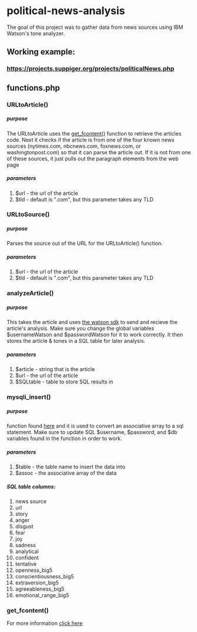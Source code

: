 # political-news-analysis
The goal of this project was to gather data from news sources using IBM Watson's tone analyzer.

## Working example:
### https://projects.suppiger.org/projects/politicalNews.php

## functions.php
### URLtoArticle()

##### purpose
The URLtoArticle uses the [get_fcontent()](https://stackoverflow.com/a/5402193/7873106 "get_fcontent()") function to retrieve the articles code.  Next it checks if the article is from one of the four known news sources (nytimes.com, nbcnews.com, foxnews.com, or washingtonpost.com) so that it can parse the article out.  If it is not from one of these sources, it just pulls out the paragraph elements from the web page

##### parameters
1. $url - the url of the article
2. $tld - default is ".com", but this parameter takes any TLD

### URLtoSource()

##### purpose
Parses the source out of the URL for the URLtoArticle() function.

##### parameters
1. $url - the url of the article
2. $tld - default is ".com", but this parameter takes any TLD

### analyzeArticle()

##### purpose
This takes the article and uses [the watson sdk](https://github.com/CognitiveBuild/WatsonPHPSDK "the watson sdk") to send and recieve the article's analysis.  Make sure you change the global variables $usernameWatson and $passwordWatson for it to work correctly.  It then stores the article & tones in a SQL table for later analysis.

##### parameters
1. $article - string that is the article
2. $url - the url of the article
3. $SQLtable - table to store SQL results in

### mysqli_insert()

##### purpose
function found  [here](https://stackoverflow.com/a/13480009/7873106 "here") and it is used to convert an associative array to a sql statement.  Make sure to update SQL $username, $password, and $db variables found in the function in order to work.

##### parameters
1. $table - the table name to insert the data into
2. $assoc - the associative array of the data

##### SQL table columns:
1. news source
2. url
3. story
4. anger
5. disgust
6. fear
7. joy
8. sadness
9. analytical
10. confident
11. tentative
12. openness_big5
13. conscientiousness_big5
14. extraversion_big5
15. agreeableness_big5
16. emotional_range_big5

### get_fcontent()
For more information [click here](https://stackoverflow.com/a/5402193/7873106 "get_fcontent()") 
